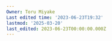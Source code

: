 ```yaml
---
Owner: Toru Miyake
Last edited time: '2023-06-23T19:32'
lastmod: '2025-03-20'
last_edited: 2023-06-23T00:00:00.000Z
---
```



